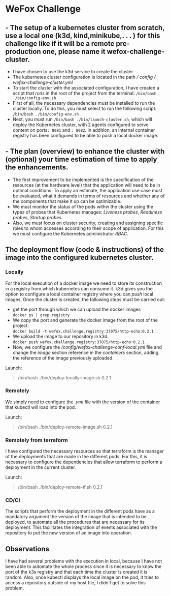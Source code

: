 # WeFox Challenge
##  - The setup of a kubernetes cluster from scratch, use a local one (k3d, kind,minikube,. . . ) for this challenge like if it will be a remote pre-production one, please name it wefox-challenge-cluster.
* I have chosen to use the k3d service to create the cluster
* The kubernetes cluster configuration is located in the path */ config / wefox-challenge-cluster.yml*
* To start the cluster with the associated configuration, I have created a script that runs in the root of the project from the terminal:  `/bin/bash ./bin/config-env.sh`
* First of all, the necessary dependencies must be installed to run the cluster locally. To do this, you must select to run the following script: `/bin/bash ./bin/config-env.sh`
* Next, you must run `/bin/bash ./bin/launch-cluster.sh`, which will deploy the Kubernetes cluster, with 2 agents configured to serve content on ports`: 8081` and `: 8082`. In addition, an internal container registry has been configured to be able to push a local docker image.   

## - The plan (overview) to enhance the cluster with (optional) your time estimation of time to apply the enhancements.
* The first improvement to be implemented is the specification of the resources (at the hardware level) that the application will need to be in optimal conditions. To apply an estimate, the application use case must be evaluated, what it demands in terms of resources and whether any of the components that make it up can be optimizable.
* We must monitor the status of the pods within the cluster using the types of probes that Kubernetes manages: *Liveness probes*, *Readiness probes*, *Startup probes*.
* Also, we must focus on cluster security, creating and assigning specific roles to whom accesses according to their scope of application. For this we must configure the Kubernetes administrator *RBAC*.

## The deployment flow (code & instructions) of the image into the configured kubernetes cluster.   

### Locally
For the local execution of a docker image we need to store its construction in a registry from which kubernetes can consume it. k3d gives you the option to configure a local container registry where you can *push* local images. Once the cluster is created, the following steps must be carried out:
* get the port through which we can upload the docker images   
`docker ps | grep registry`
* We copy the port and generate the docker image from the root of the project.  
`docker build -t wefox.challenge.registry:37075/http-echo:0.2.1 .`   
* We upload the image to our repository in k3d.   
`docker push wefox.challenge.registry:37075/http-echo:0.2.1 .`
* Now, we configure the */config/wefox-challenge-conf-local.yml* file and change the *image* section reference in the *containers* section, adding the reference of the image previously uploaded.

Launch:

> /bin/bash ./bin/deploy-locally-image.sh 0.2.1

### Remotely
We simply need to configure the *.yml* file with the version of the container that kubectl will load into the pod.

Launch:
> /bin/bash ./bin/deploy-remote-image.sh 0.2.1

### Remotely from terraform
I have configured the necessary resources so that terraform is the manager of the deployments that are made in the different pods. For this, it is necessary to configure the dependencies that allow terraform to perform a deployment in the current cluster.

Launch:
> /bin/bash ./bin/deploy-remote-tf.sh 0.2.1

### CD/CI
The scripts that perform the deployment in the different pods have as a mandatory argument the version of the image that is intended to be deployed, to automate all the procedures that are necessary for its deployment.
This facilitates the integration of events associated with the repository to put the new version of an image into operation.
## Observations
I have had several problems with the execution in local, because I have not been able to automate the whole process since it is necessary to know the port of the k3s registry and that each time the cluster is created it is random.
Also, once kubectl displays the local image on the pod, it tries to access a repository outside of my host file, I didn't get to solve this problem.